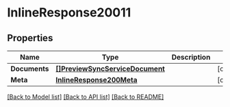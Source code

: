 # InlineResponse20011

## Properties

Name | Type | Description | Notes
------------ | ------------- | ------------- | -------------
**Documents** | [**[]PreviewSyncServiceDocument**](preview.sync.service.document.md) |  | [optional] 
**Meta** | [**InlineResponse200Meta**](inline_response_200_meta.md) |  | [optional] 

[[Back to Model list]](../README.md#documentation-for-models) [[Back to API list]](../README.md#documentation-for-api-endpoints) [[Back to README]](../README.md)


